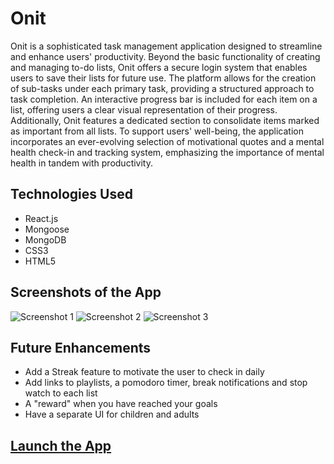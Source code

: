 # Onit

Onit is a sophisticated task management application designed to streamline and enhance users' productivity. Beyond the basic functionality of creating and managing to-do lists, Onit offers a secure login system that enables users to save their lists for future use. The platform allows for the creation of sub-tasks under each primary task, providing a structured approach to task completion. An interactive progress bar is included for each item on a list, offering users a clear visual representation of their progress. Additionally, Onit features a dedicated section to consolidate items marked as important from all lists. To support users' well-being, the application incorporates an ever-evolving selection of motivational quotes and a mental health check-in and tracking system, emphasizing the importance of mental health in tandem with productivity.

## Technologies Used

- React.js
- Mongoose
- MongoDB
- CSS3
- HTML5

## Screenshots of the App

![Screenshot 1](https://i.imgur.com/LDxH1yo.png) ![Screenshot 2](https://i.imgur.com/v04gQLO.png) ![Screenshot 3](https://i.imgur.com/m0o0cYm.png)

## Future Enhancements

- Add a Streak feature to motivate the user to check in daily
- Add links to playlists, a pomodoro timer, break notifications and stop watch to each list
- A "reward" when you have reached your goals
- Have a separate UI for children and adults

## [Launch the App](https://onit-notes.netlify.app/)
